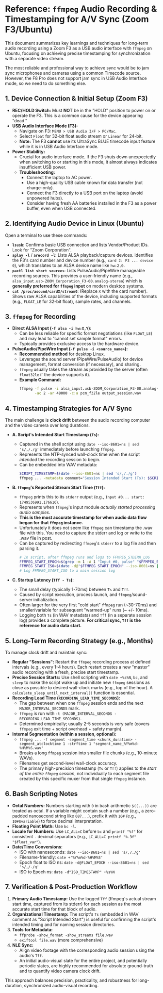 # Reference: `ffmpeg` Audio Recording & Timestamping for A/V Sync (Zoom F3/Ubuntu)

This document summarizes key learnings and techniques for long-term audio recording using a Zoom F3 as a USB audio interface with `ffmpeg` on Ubuntu, focusing on achieving precise timestamping for synchronization with a separate video stream.

The most reliable and professional way to achieve sync would be to jam sync microphones and cameras using a common Timecode source. However, the F8 Pro does not support jam sync in USB Audio Interface mode, so we need to do something else.

## 1. Device Connection & Initial Setup (Zoom F3)

*   **REC/HOLD Switch:** Must **NOT** be in the "HOLD" position to power on or operate the F3. This is a common cause for the device appearing "dead."
*   **USB Audio Interface Mode (F3):**
    *   Navigate on F3: `MENU > USB Audio I/F > PC/Mac`.
    *   Select `Float` for 32-bit float audio stream or `Linear` for 24-bit.
    *   **Note:** The F3 **cannot** use its UltraSync BLUE timecode input feature while it is in USB Audio Interface mode.
*   **Power Stability:**
    *   Crucial for audio interface mode. If the F3 shuts down unexpectedly when switching to or starting in this mode, it almost always indicates insufficient USB power.
    *   **Troubleshooting:**
        *   Connect the laptop to AC power.
        *   Use a high-quality USB cable known for data transfer (not charge-only).
        *   Connect the F3 directly to a USB port on the laptop (avoid unpowered hubs).
        *   Consider having fresh AA batteries installed in the F3 as a power buffer, even when USB connected.

## 2. Identifying Audio Device in Linux (Ubuntu)

Open a terminal to use these commands:

*   **`lsusb`**: Confirms basic USB connection and lists Vendor/Product IDs. Look for "Zoom Corporation".
*   **`aplay -l`** / **`arecord -l`**: Lists ALSA playback/capture devices. Identifies the F3's card number and device number (e.g., `card 2: F3 ... device 0`), which translates to an ALSA device name like `hw:2,0`.
*   **`pactl list short sources`**: Lists PulseAudio/PipeWire manageable recording sources. This provides a user-friendly name (e.g., `alsa_input.usb-ZOOM_Corporation_F3-00.analog-stereo`) which is **generally preferred for `ffmpeg` input** on modern desktop systems.
*   **`cat /proc/asound/cardX/stream0`**: (Replace `X` with the card number). Shows raw ALSA capabilities of the device, including supported formats (e.g., `FLOAT_LE` for 32-bit float), sample rates, and channels.

## 3. `ffmpeg` for Recording

*   **Direct ALSA Input (`-f alsa -i hw:X,Y`):**
    *   Can be less reliable for specific format negotiations (like `FLOAT_LE`) and may lead to "cannot set sample format" errors.
    *   Typically provides exclusive access to the hardware device.
*   **PulseAudio/PipeWire Input (`-f pulse -i <source_name>`):**
    *   **Recommended method** for desktop Linux.
    *   Leverages the sound server (PipeWire/PulseAudio) for device management, format conversion (if necessary), and sharing.
    *   `ffmpeg` usually takes the stream as provided by the server (often `float32le` if the device supports it).
    *   **Example Command:**
        ```bash
        ffmpeg -f pulse -i alsa_input.usb-ZOOM_Corporation_F3-00.analog-stereo \
               -ac 2 -ar 48000 -c:a pcm_f32le output_session.wav
        ```

## 4. Timestamping Strategies for A/V Sync

The main challenge is **clock drift** between the audio recording computer and the video camera over long durations.

*   **A. Script's Intended Start Timestamp (`Ts`):**
    *   Captured in the shell script using `date --iso-8601=ns | sed 's/,/./g'` immediately before launching `ffmpeg`.
    *   Represents the NTP-synced wall-clock time when the script *intended* the recording session to begin.
    *   Can be embedded into WAV metadata:
        ```bash
        SCRIPT_TIMESTAMP=$(date --iso-8601=ns | sed 's/,/./g')
        ffmpeg ... -metadata comment="Session Intended Start (Ts): $SCRIPT_TIMESTAMP" ...
        ```

*   **B. `ffmpeg`'s Reported Stream Start Time (`Tff`):**
    *   `ffmpeg` prints this to its `stderr` output (e.g., `Input #0... start: 1749536991.176616`).
    *   Represents when `ffmpeg`'s input module *actually started processing audio samples*.
    *   **This is the most accurate timestamp for when audio data flow began for that `ffmpeg` instance.**
    *   Unfortunately it does not seem like `ffmpeg` can timestamp the .wav file with this. You need to capture the stderr and log or write to the .wav file in post.
    *   Can be captured by redirecting `ffmpeg`'s `stderr` to a log file and then parsing it.
        ```bash
        # In script, after ffmpeg runs and logs to FFMPEG_STDERR_LOG
        FFMPEG_START_EPOCH=$(grep -m 1 -A 1 "Input #0, pulse" "$FFMPEG_STDERR_LOG" | grep -oP 'start: \K[0-9]+\.[0-9]+')
        FFMPEG_START_ISO=$(date -d@"$FFMPEG_START_EPOCH" --iso-8601=ns | sed 's/,/./g')
        # Log FFMPEG_START_ISO to a main session log
        ```

*   **C. Startup Latency (`Tff - Ts`):**
    *   The small delay (typically 1-70ms) between `Ts` and `Tff`.
    *   Caused by script execution, process launch, and `ffmpeg`/sound-server initialization.
    *   Often larger for the very first "cold start" `ffmpeg` run (~30-70ms) and smaller/variable for subsequent "warmed-up" runs (~ +/- 10ms).
    *   Logging both `Ts` (in WAV metadata) and `Tff` (in a separate session log) provides a complete picture. **For critical sync, `Tff` is the reference for audio data start.**

## 5. Long-Term Recording Strategy (e.g., Months)

To manage clock drift and maintain sync:

*   **Regular "Sessions":** Restart the `ffmpeg` recording process at defined intervals (e.g., every 1-4 hours). Each restart creates a new "master" audio recording with a fresh, precise start timestamp.
*   **Precise Session Starts:** Use shell scripting with `date +%s%N`, `bc`, and `sleep` to make the script wake up and initiate new `ffmpeg` sessions as close as possible to desired wall-clock marks (e.g., top of the hour). A `calculate_sleep_until_next_interval()` function is essential.
*   **Recording Lead Time (`RECORDING_LEAD_TIME_SECONDS`):**
    *   The gap between when one `ffmpeg` session ends and the next `MAJOR_INTERVAL_SECONDS` mark.
    *   `ffmpeg` is run with `-t (MAJOR_INTERVAL_SECONDS - RECORDING_LEAD_TIME_SECONDS)`.
    *   Determined empirically; usually 2-5 seconds is very safe (covers `ffmpeg` exit time + script overhead + safety margin).
*   **Internal Segmentation (within a session, optional):**
    *   `ffmpeg ... -f segment -segment_time <chunk_duration> -segment_atclocktime 1 -strftime 1 "segment_name_%Y%m%d-%H%M%S.wav"`
    *   Breaks a long `ffmpeg` session into smaller file chunks (e.g., 10-minute WAVs).
    *   Filenames get second-level wall-clock accuracy.
    *   The primary high-precision timestamp (`Ts` or `Tff`) applies to the *start of the entire `ffmpeg` session*, not individually to each segment file created by this specific muxer from that single `ffmpeg` instance.

## 6. Bash Scripting Notes

*   **Octal Numbers:** Numbers starting with `0` in bash arithmetic `$((...))` are treated as octal. If a variable might contain such a number (e.g., a zero-padded nanosecond string like `087...`), prefix it with `10#` (e.g., `10#$variable`) to force decimal interpretation.
*   **Floating Point Math:** Use `bc -l`.
*   **Locale for Numbers:** Use `LC_ALL=C` before `bc` and `printf "%f"` for consistent `.` decimal separators (e.g., `LC_ALL=C printf "%.3f" "$float_var"`).
*   **Date/Time Conversions:**
    *   ISO with nanoseconds: `date --iso-8601=ns | sed 's/,/./g'`
    *   Filename-friendly: `date +'%Y%m%d-%H%M%S'`
    *   Epoch float to ISO ns: `date -d@FLOAT_EPOCH --iso-8601=ns | sed 's/,/./g'`
    *   ISO to Epoch ns: `date -d"ISO_TIMESTAMP" +%s%N`

## 7. Verification & Post-Production Workflow

1.  **Primary Audio Timestamp:** Use the logged `Tff` (ffmpeg's actual stream start time, captured from its stderr) for each session as the most accurate start time for that block of audio.
2.  **Organizational Timestamp:** The script's `Ts` (embedded in WAV comment as "Script Intended Start") is useful for confirming the script's intended timing and for naming session directories.
3.  **Tools for Metadata:**
    *   `ffprobe -show_format -show_streams file.wav`
    *   `exiftool file.wav` (more comprehensive)
4.  **NLE Sync:**
    *   Align video footage with the corresponding audio session using the audio's `Tff`.
    *   An initial audio-visual slate for the entire project, and potentially periodic slates, are highly recommended for absolute ground-truth and to quantify video camera clock drift.

This approach balances precision, practicality, and robustness for long-duration, synchronized audio-visual recording.
